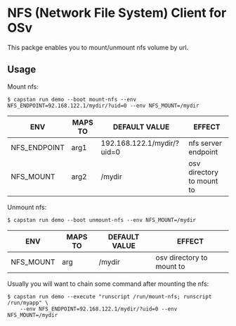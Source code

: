 # NFS (Network File System) Client for OSv
This packge enables you to mount/unmount nfs volume by url.

## Usage
Mount nfs:
```
$ capstan run demo --boot mount-nfs --env NFS_ENDPOINT=92.168.122.1/mydir/?uid=0 --env NFS_MOUNT=/mydir
```
| ENV          |  MAPS TO     | DEFAULT VALUE              | EFFECT
|--------------|--------------|----------------------------|--------
| NFS_ENDPOINT | arg1         | 192.168.122.1/mydir/?uid=0 | nfs server endpoint
| NFS_MOUNT    | arg2         | /mydir                     | osv directory to mount to

Unmount nfs:
```
$ capstan run demo --boot unmount-nfs --env NFS_MOUNT=/mydir
```
| ENV          |  MAPS TO     | DEFAULT VALUE              | EFFECT
|--------------|--------------|----------------------------|--------
| NFS_MOUNT    | arg          | /mydir                     | osv directory to mount to

Usually you will want to chain some command after mounting the nfs:
```
$ capstan run demo --execute "runscript /run/mount-nfs; runscript /run/myapp" \
    --env NFS_ENDPOINT=92.168.122.1/mydir/?uid=0 --env NFS_MOUNT=/mydir
```
